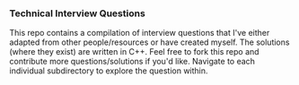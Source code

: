 ### Technical Interview Questions

This repo contains a compilation of interview questions that I've either adapted from other people/resources or have created myself. The solutions (where they exist) are written in C++. Feel free to fork this repo and contribute more questions/solutions if you'd like. Navigate to each individual subdirectory to explore the question within.
